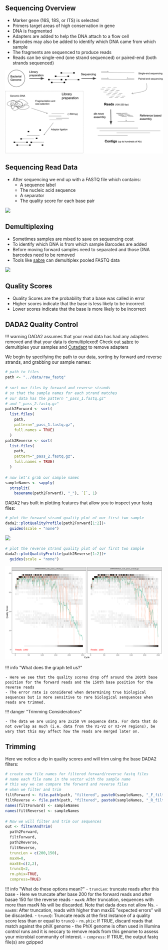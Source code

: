 ## Sequencing Overview

- Marker gene (16S, 18S, or ITS) is selected
- Primers target areas of high conservation in gene 
- DNA is fragmented 
- Adapters are added to help the DNA attach to a flow cell
- Barcodes may also be added to identify which DNA came from which sample
- The fragments are sequenced to produce reads
- Reads can be single-end (one strand sequenced) or paired-end (both strands sequenced) 

![](images/sequencing2.jpeg)

## Sequencing Read Data

- After sequencing we end up with a FASTQ file which contains:
    - A sequence label
    - The nucleic acid sequence
    - A separator
    - The quality score for each base pair

![](images/read-data.png)

## Demultiplexing

- Sometimes samples are mixed to save on sequencing cost 
- To identify which DNA is from which sample Barcodes are added
- Before moving forward samples need to separated and those DNA barcodes need to be removed 
- Tools like [sabre](https://github.com/najoshi/sabre) can demultiplex pooled FASTQ data

![](images/demultiplex.jpg)

## Quality Scores

- Quality Scores are the probability that a base was called in error
- Higher scores indicate that the base is less likely to be incorrect
- Lower scores indicate that the base is more likely to be incorrect

## DADA2 Quality Control

!!! warning
    DADA2 assumes that your read data has had any adapters removed and that your data is demultiplexed! 
    Check out [sabre](https://github.com/najoshi/sabre) to demultiplex your samples and [Cutadapt](https://cutadapt.readthedocs.io/en/stable/)
    to remove adapters
   
We begin by specifying the path to our data, sorting by forward and reverse strands, and grabbing our sample names:

```R
# path to files
path <- "../data/raw_fastq"

# sort our files by forward and reverse strands 
# so that the sample names for each strand matches
# our data has the pattern "_pass_1.fastq.gz" 
# and "_pass_2.fastq.gz"
path2Forward <- sort(
  list.files(
    path,
    pattern="_pass_1.fastq.gz",
    full.names = TRUE)
  )
path2Reverse <- sort(
  list.files(
    path,
    pattern="_pass_2.fastq.gz",
    full.names = TRUE)
  )

# now let's grab our sample names
sampleNames <- sapply(
  strsplit(
    basename(path2Forward), "_"), `[`, 1)
```

DADA2 has built in plotting features that allow you to inspect your fastq files:


```R
# plot the forward strand quality plot of our first two sample
dada2::plotQualityProfile(path2Forward[1:2])+
  guides(scale = "none")
```

![](images/quality-control-plot.png)

```R
# plot the reverse strand quality plot of our first two sample
dada2::plotQualityProfile(path2Reverse[1:2])+
  guides(scale = "none")
```

![](images/reverse-quality.png)

!!! info "What does the graph tell us?"

    - Here we see that the quality scores drop off around the 200th base position for the forward reads and the 150th base position for the reverse reads
    - The error rate is considered when determining true biological sequences but is more sensitive to rare biological senquences when reads are trimmed.

!!! danger "Trimming Considerations"
    
    - The data we are using are 2x250 V4 sequence data. For data that do not overlap as much (i.e. data from the V1-V2 or V3-V4 regions), be wary that this may affect how the reads are merged later on. 

## Trimming 

Here we notice a dip in quality scores and will trim using the base DADA2 filters:


```R
# create new file names for filtered forward/reverse fastq files
# name each file name in the vector with the sample name
# this way we can compare the forward and reverse files 
# when we filter and trim
filtForward <- file.path(path, "filtered", paste0(sampleNames, "_F_filt.fastq.gz"))
filtReverse <- file.path(path, "filtered", paste0(sampleNames, "_R_filt.fastq.gz"))
names(filtForward) <- sampleNames
names(filtReverse) <- sampleNames

# Now we will filter and trim our sequences
out <- filterAndTrim(
  path2Forward,
  filtForward,
  path2Reverse, 
  filtReverse,
  truncLen = c(200,150),
  maxN=0, 
  maxEE=c(2,2), 
  truncQ=2, 
  rm.phix=TRUE,
  compress=TRUE)

```

!!! info "What do these options mean?"
    - `truncLen`: truncate reads after this base 
        - Here we truncate after base 200 for the forward reads and after basae 150 for the reverse reads
    - `maxN`: After truncation, sequences with more than maxN Ns will be discarded. Note that dada does not allow Ns.
    - `maxEE`: After truncation, reads with higher than maxEE "expected errors" will be discarded.
    - `truncQ`: Truncate reads at the first instance of a quality score less than or equal to `truncQ`
    - `rm.phix`: If TRUE, discard reads that match against the phiX genome
        - the PhiX genome is often used in Illumina control runs and it is neccary to remove reads from this genome to assess your microbial community of interest.
    - `compress`:  If TRUE, the output fastq file(s) are gzipped
